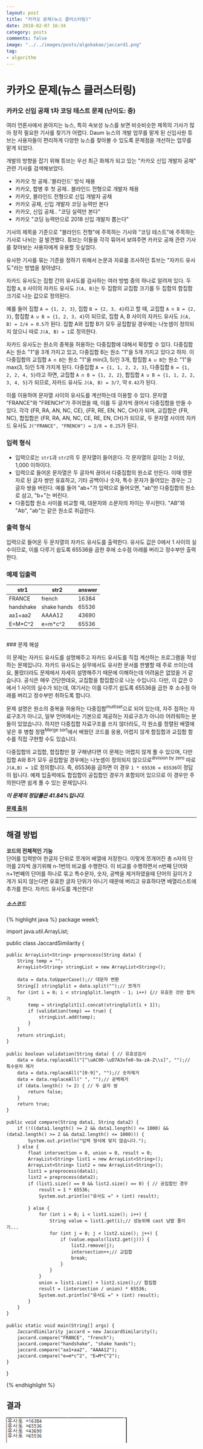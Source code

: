 ```yaml
---
layout: post
title: "카카오 문제(뉴스 클러스터링)"
date: 2018-02-07 16:34
category: posts
comments: false
image: "../../images/posts/algokakao/jaccard1.png"
tag:
- algorithm
---
```

# 카카오 문제(뉴스 클러스터링)
### 카카오 신입 공채 1차 코딩 테스트 문제 (난이도: 중)

여러 언론사에서 쏟아지는 뉴스, 특히 속보성 뉴스를 보면 비슷비슷한 제목의 기사가 많아 정작 필요한 기사를 찾기가 어렵다. Daum 뉴스의 개발 업무를 맡게 된 신입사원 튜브는 사용자들이 편리하게 다양한 뉴스를 찾아볼 수 있도록 문제점을 개선하는 업무를 맡게 되었다.

개발의 방향을 잡기 위해 튜브는 우선 최근 화제가 되고 있는 "카카오 신입 개발자 공채" 관련 기사를 검색해보았다.

- 카카오 첫 공채..'블라인드' 방식 채용
- 카카오, 합병 후 첫 공채.. 블라인드 전형으로 개발자 채용
- 카카오, 블라인드 전형으로 신입 개발자 공채
- 카카오 공채, 신입 개발자 코딩 능력만 본다
- 카카오, 신입 공채.. "코딩 실력만 본다"
- 카카오 "코딩 능력만으로 2018 신입 개발자 뽑는다"

기사의 제목을 기준으로 "블라인드 전형"에 주목하는 기사와 "코딩 테스트"에 주목하는 기사로 나뉘는 걸 발견했다. 튜브는 이들을 각각 묶어서 보여주면 카카오 공채 관련 기사를 찾아보는 사용자에게 유용할 듯싶었다.

유사한 기사를 묶는 기준을 정하기 위해서 논문과 자료를 조사하던 튜브는 "자카드 유사도"라는 방법을 찾아냈다.

자카드 유사도는 집합 간의 유사도를 검사하는 여러 방법 중의 하나로 알려져 있다. 두 집합 `A`, `B` 사이의 자카드 유사도 `J(A, B)`는 두 집합의 교집합 크기를 두 집합의 합집합 크기로 나눈 값으로 정의된다.

예를 들어 집합 `A = {1, 2, 3}`, 집합 `B = {2, 3, 4}`라고 할 때, 교집합 `A ∩ B = {2, 3}`, 합집합 `A ∪ B = {1, 2, 3, 4}`이 되므로, 집합 A, B 사이의 자카드 유사도 `J(A, B) = 2/4 = 0.5`가 된다. 집합 A와 집합 B가 모두 공집합일 경우에는 나눗셈이 정의되지 않으니 따로 `J(A, B) = 1`로 정의한다.

자카드 유사도는 원소의 중복을 허용하는 다중집합에 대해서 확장할 수 있다. 다중집합 A는 원소 "1"을 3개 가지고 있고, 다중집합 B는 원소 "1"을 5개 가지고 있다고 하자. 이 다중집합의 교집합 `A ∩ B`는 원소 "1"을 min(3, 5)인 3개, 합집합 `A ∪ B`는 원소 "1"을 max(3, 5)인 5개 가지게 된다. 다중집합 `A = {1, 1, 2, 2, 3}`, 다중집합 `B = {1, 2, 2, 4, 5}`라고 하면, 교집합 `A ∩ B = {1, 2, 2}`, 합집합 `A ∪ B = {1, 1, 2, 2, 3, 4, 5}`가 되므로, 자카드 유사도 `J(A, B) = 3/7`, 약 `0.42`가 된다.

이를 이용하여 문자열 사이의 유사도를 계산하는데 이용할 수 있다. 문자열 "FRANCE"와 "FRENCH"가 주어졌을 때, 이를 두 글자씩 끊어서 다중집합을 만들 수 있다. 각각 {FR, RA, AN, NC, CE}, {FR, RE, EN, NC, CH}가 되며, 교집합은 {FR, NC}, 합집합은 {FR, RA, AN, NC, CE, RE, EN, CH}가 되므로, 두 문자열 사이의 자카드 유사도 `J("FRANCE", "FRENCH") = 2/8 = 0.25`가 된다.

### 입력 형식

- 입력으로는 `str1`과 `str2`의 두 문자열이 들어온다. 각 문자열의 길이는 2 이상, 1,000 이하이다.
- 입력으로 들어온 문자열은 두 글자씩 끊어서 다중집합의 원소로 만든다. 이때 영문자로 된 글자 쌍만 유효하고, 기타 공백이나 숫자, 특수 문자가 들어있는 경우는 그 글자 쌍을 버린다. 예를 들어 "ab+"가 입력으로 들어오면, "ab"만 다중집합의 원소로 삼고, "b+"는 버린다.
- 다중집합 원소 사이를 비교할 때, 대문자와 소문자의 차이는 무시한다. "AB"와 "Ab", "ab"는 같은 원소로 취급한다.

### 출력 형식

입력으로 들어온 두 문자열의 자카드 유사도를 출력한다. 유사도 값은 0에서 1 사이의 실수이므로, 이를 다루기 쉽도록 65536을 곱한 후에 소수점 아래를 버리고 정수부만 출력한다.

### 예제 입출력

| str1 | str2 | answer |
| ---- | ---- | ------ |
| FRANCE | french | 16384 |
| handshake | shake hands | 65536 |
| aa1+aa2 | AAAA12 | 43690 |
| E=M*C^2 | e=m*c^2 | 65536 |   


<br>
### 문제 해설

이 문제는 자카드 유사도를 설명해주고 자카드 유사도를 직접 계산하는 프로그램을 작성하는 문제입니다. 자카드 유사도는 실무에서도 유사한 문서를 판별할 때 주로 쓰이는데요, 몰랐더라도 문제에서 자세히 설명해주기 때문에 이해하는데 어려움은 없었을 거 같습니다. 공식은 매우 간단한데요, 교집합을 합집합으로 나눈 수입니다. 다만, 이 값은 0에서 1 사이의 실수가 되는데, 여기서는 이를 다루기 쉽도록 65536을 곱한 후 소수점 아래를 버리고 정수부만 취하도록 합니다.

문제 설명은 원소의 중복을 허용하는 다중집합<sup>multiset</sup>으로 되어 있는데, 자주 접하는 자료구조가 아니고, 일부 언어에서는 기본으로 제공하는 자료구조가 아니라 어려워하는 분들이 있었습니다. 하지만 다중집합 자료구조를 쓰지 않더라도, 각 원소를 정렬된 배열에 넣은 후 병합 정렬<sup>Merge sort</sup>에서 배웠던 코드를 응용, 어렵지 않게 합집합과 교집합 함수를 직접 구현할 수도 있습니다.

다중집합의 교집합, 합집합만 잘 구해낸다면 이 문제는 어렵지 않게 풀 수 있으며, 다만 집합 A와 B가 모두 공집합일 경우에는 나눗셈이 정의되지 않으므로<sup>division by zero</sup> 따로 `J(A,B) = 1`로 정의합니다. 즉, 65536을 곱하면 이 경우 `1 * 65536 = 65536`이 정답이 됩니다. 예제 입출력에도 합집합이 공집합인 경우가 포함되어 있으므로 이 경우만 주의한다면 쉽게 풀 수 있는 문제입니다.

_**이 문제의 정답률은 41.84%입니다.**_

**[문제 출처](http://tech.kakao.com/2017/09/27/kakao-blind-recruitment-round-1/)**

------------------------------------------------------

## 해결 방법  
**코드의 전체적인 기능**  
단어를 입력받아 한글자 단위로 쪼개어 배열에 저장한다. 이렇게 쪼개어진 총 n자의 단어를 2자씩 끊기위해 n-1번의 비교를 수행한다. 이 비교를 수행하면서 n번째 단어와 n+1번째의 단어를 하나로 묶고 특수문자, 숫자, 공백을 제거하였을때 단어의 길이가 2개가 되지 않는다면 유효한 글자 단위가 아니기 때문에 버리고 유효하다면 배열리스트에 추가를 한다. 자카드 유사도를 계산한다!
##### 소스코드
{% highlight java %}
package week1;

import java.util.ArrayList;

public class JaccardSimilarity {

	public ArrayList<String> preprocess(String data) {
		String temp = "";
		ArrayList<String> stringList = new ArrayList<String>();

		data = data.toUpperCase();// 대문자 변환
		String[] stringSplit = data.split("");// 쪼개기
		for (int i = 0; i < stringSplit.length - 1; i++) {// 유효한 것만 합치기
			temp = stringSplit[i].concat(stringSplit[i + 1]);
			if (validation(temp) == true) {
				stringList.add(temp);
			}
		}
		return stringList;
	}

	public boolean validation(String data) { // 유효성검사
		data = data.replaceAll("[^\uAC00-\uD7A3xfe0-9a-zA-Z\\s]", "");// 특수문자 제거
		data = data.replaceAll("[0-9]", "");// 숫자제거
		data = data.replaceAll(" ", "");// 공백제거
		if (data.length() != 2) { // 두 글자 쌍
			return false;
		}
		return true;
	}

	public void compare(String data1, String data2) {
		if (!((data1.length() >= 2 && data1.length() <= 1000) && (data2.length() >= 2 && data2.length() <= 1000))) {
			System.out.println("입력 형식에 맞지 않습니다.");
		} else {
			float intersection = 0, union = 0, result = 0;
			ArrayList<String> list1 = new ArrayList<String>();
			ArrayList<String> list2 = new ArrayList<String>();
			list1 = preprocess(data1);
			list2 = preprocess(data2);
			if (list1.size() == 0 && list2.size() == 0) { // 공집합인 경우
				result = 1 * 65536;
				System.out.println("유사도 =" + (int) result);

			} else {
				for (int i = 0; i < list1.size(); i++) {
					String value = list1.get(i);// 성능위해 cast 남발 줄이기...
					for (int j = 0; j < list2.size(); j++) {
						if (value.equals(list2.get(j))) {
							list2.remove(j);
							intersection++;// 교집합
							break;
						}
					}
				}
				union = list1.size() + list2.size();// 합집합
				result = (intersection / union) * 65536;
				System.out.println("유사도 =" + (int) result);
			}
		}
	}

	public static void main(String[] args) {
		JaccardSimilarity jaccard = new JaccardSimilarity();
		jaccard.compare("FRANCE", "french");
		jaccard.compare("handshake", "shake hands");
		jaccard.compare("aa1+aa2", "AAAA12");
		jaccard.compare("e=m*c^2", "E=M*C^2");
	}

}

{% endhighlight %}  
## 결과
![결과사진](../../images/posts/algokakao/jaccard.png)
